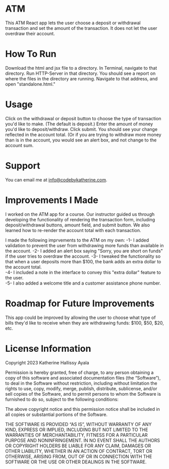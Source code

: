 # ATM
This ATM React app lets the user choose a deposit or withdrawal transaction and set the amount of the transaction.  It does not let the user overdraw their account.

# How To Run
Download the html and jsx file to a directory.  In Terminal, navigate to that directory.  Run HTTP-Server in that directory.  You should see a report on where the files in the directory are running.  Navigate to that address, and open "standalone.html."

# Usage
Click on the withdrawal or deposit button to choose the type of transaction you'd like to make.  (The default is deposit.)  Enter the amount of money you'd like to deposit/withdraw.  Click submit.  You should see your change reflected in the account total.  (Or if you are trying to withdraw more money than is in the account, you would see an alert box, and not change to the account sum.

# Support
You can email me at info@codebykatherine.com.

# Improvements I Made
I worked on the ATM app for a course.  Our instructor guided us through developing the functionality of rendering the transaction form, including deposit/withdrawal buttons, amount field, and submit button.  We also learned how to re-render the account total with each transaction.

I made the following imprvements to the ATM on my own: 
-1- I added validation to prevent the user from withdrawing more funds than available in the account.
-2- I added an alert box saying "Sorry, you are short on funds" if the user tries to overdraw the account.
-3- I tweaked the functionality so that when a user deposits more than $100, the bank adds an extra dollar to the account total.  
-4- I included a note in the interface to convey this "extra dollar" feature to the user.  
-5- I also added a welcome title and a customer assistance phone number.

# Roadmap for Future Improvements
This app could be improved by allowing the user to choose what type of bills they'd like to receive when they are withdrawing funds: $100, $50, $20, etc.

# License Information
Copyright 2023 Katherine Hallissy Ayala

Permission is hereby granted, free of charge, to any person obtaining a copy of this software and associated documentation files (the “Software”), to deal in the Software without restriction, including without limitation the rights to use, copy, modify, merge, publish, distribute, sublicense, and/or sell copies of the Software, and to permit persons to whom the Software is furnished to do so, subject to the following conditions:

The above copyright notice and this permission notice shall be included in all copies or substantial portions of the Software.

THE SOFTWARE IS PROVIDED “AS IS”, WITHOUT WARRANTY OF ANY KIND, EXPRESS OR IMPLIED, INCLUDING BUT NOT LIMITED TO THE WARRANTIES OF MERCHANTABILITY, FITNESS FOR A PARTICULAR PURPOSE AND NONINFRINGEMENT. IN NO EVENT SHALL THE AUTHORS OR COPYRIGHT HOLDERS BE LIABLE FOR ANY CLAIM, DAMAGES OR OTHER LIABILITY, WHETHER IN AN ACTION OF CONTRACT, TORT OR OTHERWISE, ARISING FROM, OUT OF OR IN CONNECTION WITH THE SOFTWARE OR THE USE OR OTHER DEALINGS IN THE SOFTWARE.
